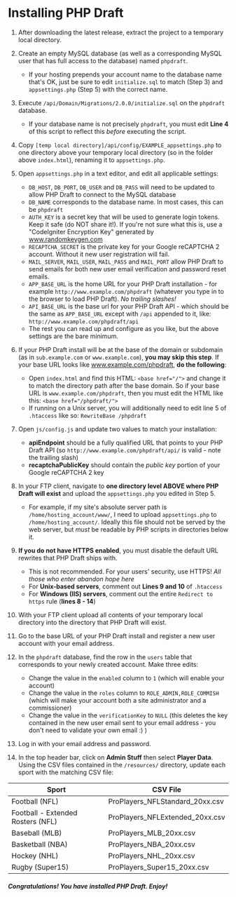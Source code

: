 # Installing PHP Draft

 1. After downloading the latest release, extract the project to a temporary local directory.

 1. Create an empty MySQL database (as well as a corresponding MySQL user that has full access to the database) named `phpdraft`. 
     - If your hosting prepends your account name to the database name that's OK, just be sure to edit `initialize.sql` to match (Step 3) and `appsettings.php` (Step 5) with the correct name.

 1. Execute `/api/Domain/Migrations/2.0.0/initialize.sql` on the `phpdraft` database.
     - If your database name is not precisely `phpdraft`, you must edit **Line 4** of this script to reflect this *before* executing the script.

 1. Copy `[temp local directory]/api/config/EXAMPLE_appsettings.php` to one directory above your temporary local directory (so in the folder above `index.html`), renaming it to `appsettings.php`.

 1. Open `appsettings.php` in a text editor, and edit all applicable settings:

    - `DB_HOST`, `DB_PORT`, `DB_USER` and `DB_PASS` will need to be updated to allow PHP Draft to connect to the MySQL database
    - `DB_NAME` corresponds to the database name. In most cases, this can be `phpdraft`
    - `AUTH_KEY` is a secret key that will be used to generate login tokens. Keep it safe (do NOT share it!). If you're not sure what this is, use a "CodeIgniter Encryption Key" generated by www.randomkeygen.com
    - `RECAPTCHA_SECRET` is the private key for your Google reCAPTCHA 2 account. Without it new user registration will fail.
    - `MAIL_SERVER`, `MAIL_USER`, `MAIL_PASS` and `MAIL_PORT` allow PHP Draft to send emails for both new user email verification and password reset emails.
    - `APP_BASE_URL` is the home URL for your PHP Draft installation - for example `http://www.example.com/phpdraft` (whatever you type in to the browser to load PHP Draft). *No trailing slashes!*
    - `API_BASE_URL` is the base url for your PHP Draft API - which should be the same as `APP_BASE_URL` except with `/api` appended to it, like: `http://www.example.com/phpdraft/api`
    - The rest you can read up and configure as you like, but the above settings are the bare minimum.

 1. If your PHP Draft install will be at the base of the domain or subdomain (as in `sub.example.com` or `www.example.com`), **you may skip this step**. If your base URL looks like www.example.com/phpdraft, **do the following**:

    - Open `index.html` and find this HTML: `<base href="/">` and change it to match the directory path after the base domain. So if your base URL is `www.example.com/phpdraft`, then you must edit the HTML like this: `<base href="/phpdraft/">`
    - If running on a Unix server, you will additionally need to edit line 5 of `.htaccess` like so: `RewriteBase /phpdraft`

 1. Open `js/config.js` and update two values to match your installation:

    - **apiEndpoint** should be a fully qualified URL that points to your PHP Draft API (so `http://www.example.com/phpdraft/api/` is valid - note the trailing slash)
    - **recaptchaPublicKey** should contain the *public key* portion of your Google reCAPTCHA 2 key

 1. In your FTP client, navigate to **one directory level ABOVE where PHP Draft will exist** and upload the `appsettings.php` you edited in Step 5.

    - For example, if my site's absolute server path is `/home/hosting_account/www/`, I need to upload `appsettings.php` to `/home/hosting_account/`. Ideally this file should not be served by the web server, but *must* be readable by PHP scripts in directories below it.

 1. **If you do not have HTTPS enabled**, you must disable the default URL rewrites that PHP Draft ships with.
    - This is not recommended. For your users' security, use HTTPS! *All those who enter abandon hope here*
    - For **Unix-based servers**, comment out **Lines 9 and 10** of `.htaccess`
    - For **Windows (IIS) servers**, comment out the entire `Redirect to https` rule (**lines 8 - 14**)

 1. With your FTP client upload all contents of your temporary local directory into the directory that PHP Draft will exist.

 1. Go to the base URL of your PHP Draft install and register a new user account with your email address.

 1. In the `phpdraft` database, find the row in the `users` table that corresponds to your newly created account. Make three edits:

    - Change the value in the `enabled` column to `1` (which will enable your account)
    - Change the value in the `roles` column to `ROLE_ADMIN,ROLE_COMMISH` (which will make your account both a site administrator and a commissioner)
    - Change the value in the `verificationKey` to `NULL` (this deletes the key contained in the new user email sent to your email address - you don't need to validate your own email :) )

 1. Log in with your email address and password.

 1. In the top header bar, click on **Admin Stuff** then select **Player Data**. Using the CSV files contained in the `/resources/` directory, update each sport with the matching CSV file:

  Sport                      | CSV File
  -------------              | -------------
  Football (NFL)             | ProPlayers_NFLStandard_20xx.csv
  Football - Extended Rosters (NFL)    | ProPlayers_NFLExtended_20xx.csv
  Baseball (MLB)             | ProPlayers_MLB_20xx.csv
  Basketball (NBA)             | ProPlayers_NBA_20xx.csv
  Hockey (NHL)               | ProPlayers_NHL_20xx.csv
  Rugby (Super15)            | ProPlayers_Super15_20xx.csv

##### Congratulations! You have installed PHP Draft. Enjoy!